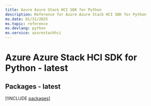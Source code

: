 ```yaml
---
title: Azure Azure Stack HCI SDK for Python
description: Reference for Azure Azure Stack HCI SDK for Python
ms.date: 01/31/2025
ms.topic: reference
ms.devlang: python
ms.service: azurestackhci
---
```

# Azure Azure Stack HCI SDK for Python - latest
## Packages - latest
[!INCLUDE [packages](azure-stack-hci-index.md)]